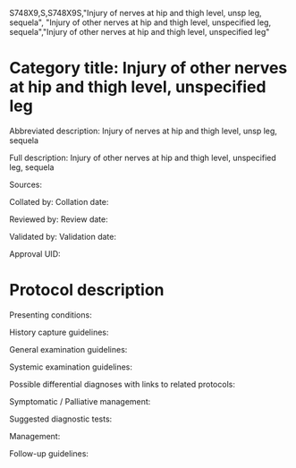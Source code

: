 S748X9,S,S748X9S,"Injury of nerves at hip and thigh level, unsp leg, sequela", "Injury of other nerves at hip and thigh level, unspecified leg, sequela","Injury of other nerves at hip and thigh level, unspecified leg"
# Category title: Injury of other nerves at hip and thigh level, unspecified leg

Abbreviated description: Injury of nerves at hip and thigh level, unsp leg, sequela

Full description: Injury of other nerves at hip and thigh level, unspecified leg, sequela

Sources:

Collated by:
Collation date:

Reviewed by:
Review date:

Validated by:
Validation date:

Approval UID:

# Protocol description

Presenting conditions:

History capture guidelines:

General examination guidelines:

Systemic examination guidelines:

Possible differential diagnoses with links to related protocols:

Symptomatic / Palliative management:

Suggested diagnostic tests:

Management:

Follow-up guidelines:
